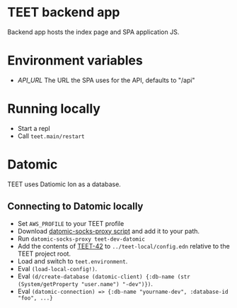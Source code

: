 # TEET backend app

Backend app hosts the index page and SPA application JS.

# Environment variables

- *API_URL* The URL the SPA uses for the API, defaults to "/api"

# Running locally

- Start a repl
- Call `teet.main/restart`


# Datomic

TEET uses Datiomic Ion as a database.

## Connecting to Datomic locally

- Set `AWS_PROFILE` to your TEET profile
- Download [datomic-socks-proxy script](https://docs.datomic.com/cloud/files/datomic-socks-proxy)
  and add it to your path.
- Run `datomic-socks-proxy teet-dev-datomic`
- Add the contents of  [TEET-42](https://jira.mkm.ee/browse/TEET-42) to
  `../teet-local/config.edn` relative to the TEET project root.
- Load and switch to `teet.environment`.
- Eval `(load-local-config!)`.
- Eval `(d/create-database (datomic-client) {:db-name (str (System/getProperty "user.name") "-dev")})`.
- Eval `(datomic-connection) => {:db-name "yourname-dev", :database-id "foo", ...}`
